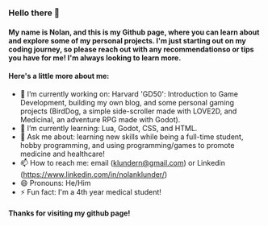 ### Hello there 👋

#### My name is Nolan, and this is my Github page, where you can learn about and explore some of my personal projects. I'm just starting out on my coding journey, so please reach out with any recommendationso or tips you have for me! I'm always looking to learn more.

#### Here's a little more about me:

- 🔭 I’m currently working on: Harvard 'GD50': Introduction to Game Development, building my own blog, and some personal gaming projects (BirdDog, a simple side-scroller made with LOVE2D, and Medicinal, an adventure RPG made with Godot).
- 🌱 I’m currently learning: Lua, Godot, CSS, and HTML.
- 💬 Ask me about: learning new skills while being a full-time student, hobby programming, and using programming/games to promote medicine and healthcare!
- 📫 How to reach me: email (klundern@gmail.com) or Linkedin (https://www.linkedin.com/in/nolanklunder/)
- 😄 Pronouns: He/Him
- ⚡ Fun fact: I'm a 4th year medical student!

#### Thanks for visiting my github page!
